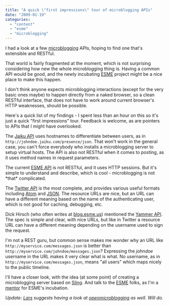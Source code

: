 ```yaml
---
title: "A quick \"first impressions\" tour of microblogging APIs"
date: "2009-01-19"
categories: 
  - "content"
  - "esme"
  - "microblogging"
---
```


I had a look at a few [microblogging](http://en.wikipedia.org/wiki/Micro-blogging) APIs, hoping to find one that's extensible and RESTful.

That world is fairly fragmented at the moment, which is not surprising considering how new the whole microblogging thing is. Having a common API would be good, and the newly incubating [ESME](http://incubator.apache.org) project might be a nice place to make this happen.

I don't think anyone expects microblogging interactions (except for the very basic ones maybe) to happen directly from a naked browser, so a clean RESTful interface, that does not have to work around current browser's HTTP weaknesses, should be possible.

Here's a quick list of my findings - I spent less than an hour on this so it's just a quick "first impressions" tour. Feedback is welcome, as are pointers to APIs that I might have overlooked.

The [Jaiku API](http://devku.appspot.com/docs) uses hostnames to differentiate between users, as in `http://johndoe.jaiku.com/presence/json`. That won't work in the general case, you can't force everybody who installs a microblogging server to setup virtual hosts. The API is also not RESTful when it comes to posting, as it uses method names in request parameters.

The current [ESME API](http://code.google.com/p/esmeproject/wiki/REST_API_Documantation) is not RESTful, and it uses HTTP sessions. But it's simple to understand and describe, which is cool - microblogging is not \*that\* complicated.

The [Twitter API](http://apiwiki.twitter.com/REST+API+Documentation) is the most complete, and provides various useful formats including [Atom](http://twitter.com/statuses/public_timeline.atom) and [JSON](http://twitter.com/statuses/public_timeline.json). The resource URLs are nice, but an URL can have a different meaning based on the name of the authenticating user, which is not good for caching, debugging, etc.

Dick Hirsch (who often writes at [blog.esme.us](http://blog.esme.us/)) mentioned the [Yammer API](http://www.yammer.com/api_doc.html). The spec is simple and clear, with nice URLs, but like in Twitter a resource URL can have a different meaning depending on the username used to sign the request.

I'm not a REST guru, but common sense makes me wonder why an URL like `http://myservice.com/messages.json` is better than `http://myservice.com/johndoe/messages.json`? Expressing the _johndoe_ username in the URL makes it very clear what is what. No username, as in `http://myservice.com/messages.json`, means "all users" which maps nicely to the public timeline.

I'll have a closer look, with the idea (at some point) of creating a microblogging server based on [Sling](http://incubator.apache.org/sling). And talk to the [ESME](http://incubator.apache.org/esme) folks, as I'm a [mentor](http://incubator.apache.org/incubation/Incubation_Policy.html#Mentor) for ESME's incubation.

_Update: [Lars](http://weblogs.goshaky.com/weblogs/lars/) suggests having a look at [openmicroblogging](http://gitorious.org/projects/openmicroblogging/repos/mainline/blobs/master/openmicroblogging.txt) as well. Will do._
